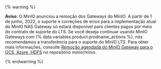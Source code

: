 {% warning %}

**Aviso**: O MinIO anunciou a remoção dos Gateways do MinIO. A partir de 1 de junho, 2022, o suporte e correções de erros para a implementação atual do MinIO NAS Gateway só estará disponível para clientes pagos por meio do contrato de suporte do LTS. Se você deseja continuar usando MinIO Gateways com {% data variables.product.prodname_actions %}, nós recomendamos a transferência para o suporte do MinIO LTS. Para obter mais informações, consulte [Remoção agendada do MinIO Gateway para o GCS, Azure, HDFS](https://github.com/minio/minio/issues/14331) no repositório minio/minio.

{% endwarning %}